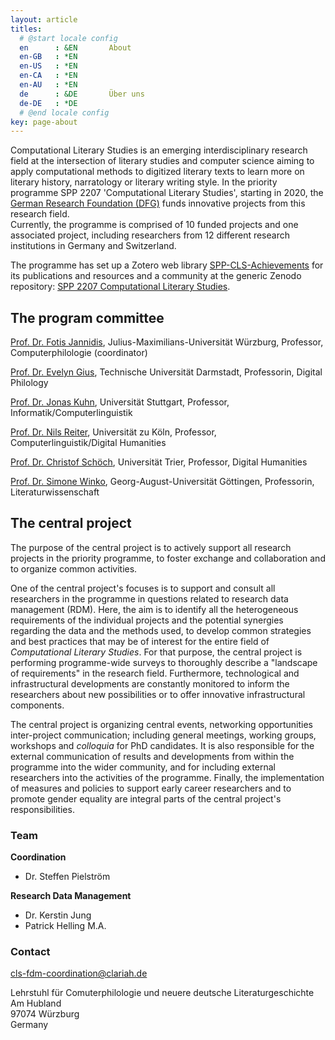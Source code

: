 ```yaml
---
layout: article
titles:
  # @start locale config
  en      : &EN       About
  en-GB   : *EN
  en-US   : *EN
  en-CA   : *EN
  en-AU   : *EN
  de      : &DE       Über uns
  de-DE   : *DE
  # @end locale config
key: page-about
---
```

Computational Literary Studies is an emerging interdisciplinary research field at the intersection of literary studies and computer science aiming to apply computational methods to digitized literary texts to learn more on literary history, narratology or literary writing style. In the priority programme SPP 2207 'Computational Literary Studies', starting in 2020, the [German Research Foundation (DFG)](https://www.dfg.de/) funds innovative projects from this research field.  
Currently, the programme is comprised of 10 funded projects and one associated project, including researchers from 12 different research institutions in Germany and Switzerland.

The programme has set up a Zotero web library [SPP-CLS-Achievements](https://www.zotero.org/groups/4667571/spp-cls-achievements) for its publications and resources and a community at the generic Zenodo repository: [SPP 2207 Computational Literary Studies](https://zenodo.org/communities/spp_cls/).

## The program committee

[Prof. Dr. Fotis Jannidis](http://www.jannidis.de), Julius-Maximilians-Universität Würzburg, Professor, Computerphilologie (coordinator)

[Prof. Dr. Evelyn Gius](https://www.linglit.tu-darmstadt.de/institutlinglit/mitarbeitende/gius/), Technische Universität Darmstadt, Professorin, Digital Philology

[Prof. Dr. Jonas Kuhn](http://www.ims.uni-stuttgart.de/institut/mitarbeiter/jonas/), Universität Stuttgart, Professor, Informatik/Computerlinguistik

[Prof. Dr. Nils Reiter](http://www.nilsreiter.de), Universität zu Köln, Professor, Computerlinguistik/Digital Humanities

[Prof. Dr. Christof Schöch](https://christof-schoech.de), Universität Trier, Professor, Digital Humanities

[Prof. Dr. Simone Winko](https://www.uni-goettingen.de/de/11871.html), Georg-August-Universität Göttingen, Professorin, Literaturwissenschaft

## The central project
The purpose of the central project is to actively support all research projects in the priority programme, to foster exchange and collaboration and to organize common activities.

One of the central project's focuses is to support and consult all researchers in the programme in questions related to research data management (RDM). Here, the aim is to identify all the heterogeneous requirements of the individual projects and the potential synergies regarding the data and the methods used, to develop common strategies and best practices that may be of interest for the entire field of *Computational Literary Studies*. For that purpose, the central project is performing programme-wide surveys to thoroughly describe a "landscape of requirements" in the research field. Furthermore, technological and infrastructural developments are constantly monitored to inform the researchers about new possibilities or to offer innovative infrastructural components.

The central project is organizing central events, networking opportunities inter-project communication; including general meetings, working groups, workshops and *colloquia* for PhD candidates. It is also responsible for the external communication of results and developments from within the programme into the wider community, and for including external researchers into the activities of the programme. Finally, the implementation of measures and policies to support early career researchers and to promote gender equality are integral parts of the central project's responsibilities.  

### Team
**Coordination**
- Dr. Steffen Pielström

**Research Data Management**
- Dr. Kerstin Jung
- Patrick Helling M.A.

### Contact

cls-fdm-coordination@clariah.de

Lehrstuhl für Comuterphilologie und neuere deutsche Literaturgeschichte\
Am Hubland\
97074 Würzburg\
Germany

